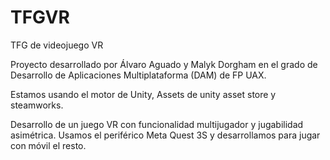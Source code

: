 # TFGVR
TFG de videojuego VR

Proyecto desarrollado por Álvaro Aguado y Malyk Dorgham en el grado de Desarrollo de Aplicaciones Multiplataforma (DAM) de FP UAX.

Estamos usando el motor de Unity, Assets de unity asset store y steamworks.

Desarrollo de un juego VR con funcionalidad multijugador y jugabilidad asimétrica. 
Usamos el periférico Meta Quest 3S y desarrollamos para jugar con móvil el resto.
